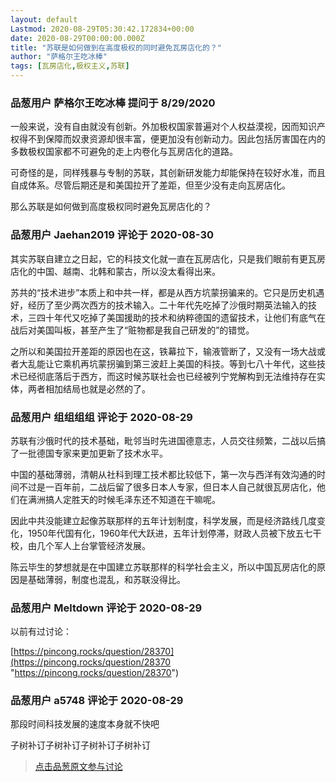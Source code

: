 ```yaml
---
layout: default
Lastmod: 2020-08-29T05:30:42.172834+00:00
date: 2020-08-29T00:00:00.000Z
title: "苏联是如何做到在高度极权的同时避免瓦房店化的？"
author: "萨格尔王吃冰棒"
tags: [瓦房店化,极权主义,苏联]
---
```



### 品葱用户 **萨格尔王吃冰棒** 提问于 8/29/2020
    
一般来说，没有自由就没有创新。外加极权国家普遍对个人权益漠视，因而知识产权得不到保障而奴隶资源却很丰富，便更加没有创新动力。因此包括厉害国在内的多数极权国家都不可避免的走上内卷化与瓦房店化的道路。  
  
可奇怪的是，同样残暴与专制的苏联，其创新研发能力却能保持在较好水准，而且自成体系。尽管后期还是和美国拉开了差距，但至少没有走向瓦房店化。  
  
那么苏联是如何做到高度极权同时避免瓦房店化的？
    
                

### 品葱用户 **Jaehan2019** 评论于 2020-08-30
        
其实苏联自建立之日起，它的科技文化就一直在瓦房店化，只是我们眼前有更瓦房店化的中国、越南、北韩和蒙古，所以没太看得出来。  
  
苏共的“技术进步”本质上和中共一样，都是从西方坑蒙拐骗来的。它只是历史机遇好，经历了至少两次西方的技术输入。二十年代先吃掉了沙俄时期英法输入的技术，三四十年代又吃掉了美国援助的技术和纳粹德国的遗留技术，让他们有底气在战后对美国叫板，甚至产生了“赃物都是我自己研发的”的错觉。  
  
之所以和美国拉开差距的原因也在这，铁幕拉下，输液管断了，又没有一场大战或者大乱能让它乘机再坑蒙拐骗到第三波赶上美国的科技。等到七八十年代，这些技术已经彻底落后于西方，而这时候苏联社会也已经被列宁党解构到无法维持存在实体，两者相加结局也就是必然的了。
        
                

### 品葱用户 **组组组组** 评论于 2020-08-29
        
苏联有沙俄时代的技术基础，毗邻当时先进国德意志，人员交往频繁，二战以后搞了一批德国专家来更加更新了技术水平。  
  
中国的基础薄弱，清朝从社科到理工技术都比较低下，第一次与西洋有效沟通的时间不过是一百年前，二战后留了很多日本人专家，但日本人自己就很瓦房店化，他们在满洲搞人定胜天的时候毛泽东还不知道在干嘛呢。  
  
因此中共没能建立起像苏联那样的五年计划制度，科学发展，而是经济路线几度变化，1950年代国有化，1960年代大跃进，五年计划停滞，财政人员被下放五七干校，由几个军人上台掌管经济发展。  
  
陈云毕生的梦想就是在中国建立苏联那样的科学社会主义，所以中国瓦房店化的原因是基础薄弱，制度也混乱，和苏联没得比。
        
                

### 品葱用户 **Meltdown** 评论于 2020-08-29
        
以前有过讨论：  
  
[https://pincong.rocks/question/28370](https://pincong.rocks/question/28370 "https://pincong.rocks/question/28370")
        
                

### 品葱用户 **a5748** 评论于 2020-08-29
        
那段时间科技发展的速度本身就不快吧  
  
子树补订子树补订子树补订子树补订
        
                





> [点击品葱原文参与讨论](https://pincong.rocks/question/30408)

